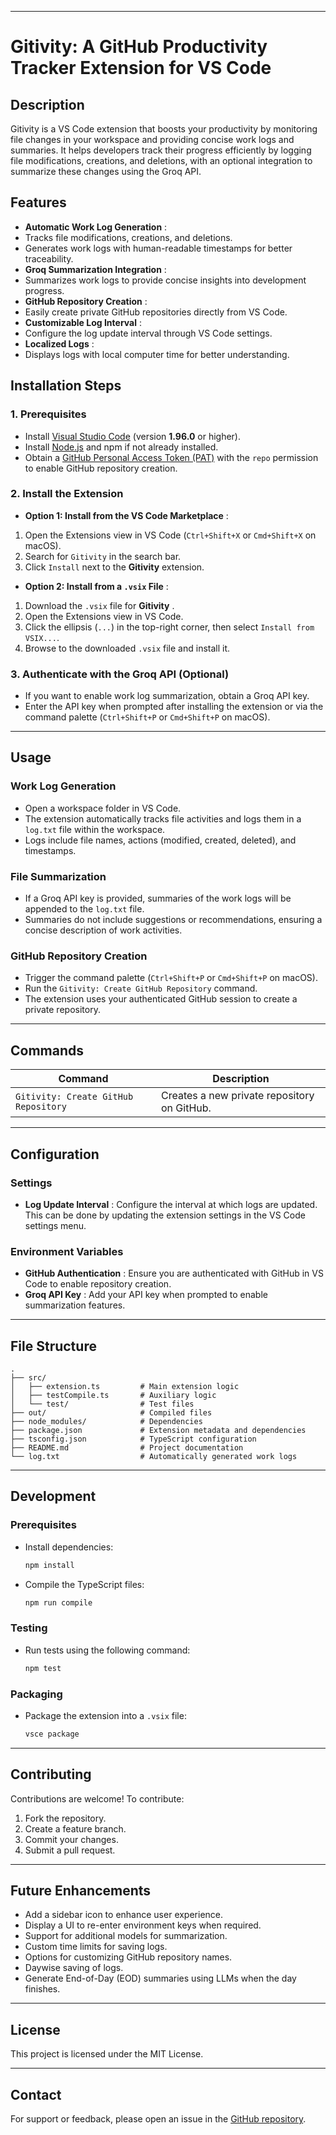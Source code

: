 
---

# Gitivity: A GitHub Productivity Tracker Extension for VS Code

## Description

Gitivity is a VS Code extension that boosts your productivity by monitoring file changes in your workspace and providing concise work logs and summaries. It helps developers track their progress efficiently by logging file modifications, creations, and deletions, with an optional integration to summarize these changes using the Groq API.

## Features

* **Automatic Work Log Generation** :
* Tracks file modifications, creations, and deletions.
* Generates work logs with human-readable timestamps for better traceability.
* **Groq Summarization Integration** :
* Summarizes work logs to provide concise insights into development progress.
* **GitHub Repository Creation** :
* Easily create private GitHub repositories directly from VS Code.
* **Customizable Log Interval** :
* Configure the log update interval through VS Code settings.
* **Localized Logs** :
* Displays logs with local computer time for better understanding.

## Installation Steps

### 1. **Prerequisites**

* Install [Visual Studio Code](https://code.visualstudio.com/) (version **1.96.0** or higher).
* Install [Node.js](https://nodejs.org/) and npm if not already installed.
* Obtain a [GitHub Personal Access Token (PAT)](https://github.com/settings/tokens) with the `repo` permission to enable GitHub repository creation.

### 2. **Install the Extension**

* **Option 1: Install from the VS Code Marketplace** :

1. Open the Extensions view in VS Code (`Ctrl+Shift+X` or `Cmd+Shift+X` on macOS).
2. Search for `Gitivity` in the search bar.
3. Click `Install` next to the **Gitivity** extension.

* **Option 2: Install from a `.vsix` File** :

1. Download the `.vsix` file for  **Gitivity** .
2. Open the Extensions view in VS Code.
3. Click the ellipsis (`...`) in the top-right corner, then select `Install from VSIX...`.
4. Browse to the downloaded `.vsix` file and install it.

### 3. **Authenticate with the Groq API (Optional)**

* If you want to enable work log summarization, obtain a Groq API key.
* Enter the API key when prompted after installing the extension or via the command palette (`Ctrl+Shift+P` or `Cmd+Shift+P` on macOS).

---

## Usage

### Work Log Generation

* Open a workspace folder in VS Code.
* The extension automatically tracks file activities and logs them in a `log.txt` file within the workspace.
* Logs include file names, actions (modified, created, deleted), and timestamps.

### File Summarization

* If a Groq API key is provided, summaries of the work logs will be appended to the `log.txt` file.
* Summaries do not include suggestions or recommendations, ensuring a concise description of work activities.

### GitHub Repository Creation

* Trigger the command palette (`Ctrl+Shift+P` or `Cmd+Shift+P` on macOS).
* Run the `Gitivity: Create GitHub Repository` command.
* The extension uses your authenticated GitHub session to create a private repository.

---

## Commands

| Command                                | Description                                 |
| -------------------------------------- | ------------------------------------------- |
| `Gitivity: Create GitHub Repository` | Creates a new private repository on GitHub. |

---

## Configuration

### Settings

* **Log Update Interval** :
  Configure the interval at which logs are updated. This can be done by updating the extension settings in the VS Code settings menu.

### Environment Variables

* **GitHub Authentication** :
  Ensure you are authenticated with GitHub in VS Code to enable repository creation.
* **Groq API Key** :
  Add your API key when prompted to enable summarization features.

---

## File Structure

```
.
├── src/
│   ├── extension.ts         # Main extension logic
│   ├── testCompile.ts       # Auxiliary logic
│   └── test/                # Test files
├── out/                     # Compiled files
├── node_modules/            # Dependencies
├── package.json             # Extension metadata and dependencies
├── tsconfig.json            # TypeScript configuration
├── README.md                # Project documentation
└── log.txt                  # Automatically generated work logs
```

---

## Development

### Prerequisites

* Install dependencies:
  ```bash
  npm install
  ```
* Compile the TypeScript files:
  ```bash
  npm run compile
  ```

### Testing

* Run tests using the following command:
  ```bash
  npm test
  ```

### Packaging

* Package the extension into a `.vsix` file:
  ```bash
  vsce package
  ```

---

## Contributing

Contributions are welcome! To contribute:

1. Fork the repository.
2. Create a feature branch.
3. Commit your changes.
4. Submit a pull request.

---

## Future Enhancements

* Add a sidebar icon to enhance user experience.
* Display a UI to re-enter environment keys when required.
* Support for additional models for summarization.
* Custom time limits for saving logs.
* Options for customizing GitHub repository names.
* Daywise saving of logs.
* Generate End-of-Day (EOD) summaries using LLMs when the day finishes.

---

## License

This project is licensed under the MIT License.

---

## Contact

For support or feedback, please open an issue in the [GitHub repository](https://github.com/aqueel-softsensor/Gitivity-Extension).
